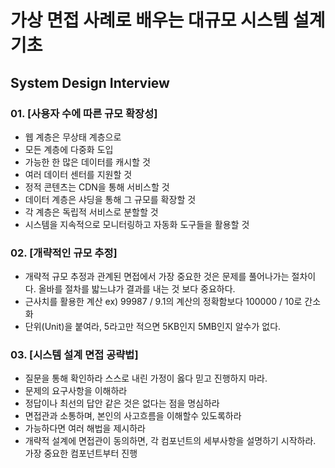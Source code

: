 
# 가상 면접 사례로 배우는 대규모 시스템 설계 기초
## System Design Interview

### 01. [사용자 수에 따른 규모 확장성]
* 웹 계층은 무상태 계층으로
* 모든 계층에 다중화 도입
* 가능한 한 많은 데이터를 캐시할 것
* 여러 데이터 센터를 지원할 것
* 정적 콘텐츠는 CDN을 통해 서비스할 것
* 데이터 계층은 샤딩을 통해 그 규모를 확장할 것
* 각 계층은 독립적 서비스로 분할할 것
* 시스템을 지속적으로 모니터링하고 자동화 도구들을 활용할 것

### 02. [개략적인 규모 추정]
* 개략적 규모 추정과 관계된 면접에서 가장 중요한 것은 문제를 풀어나가는 절차이다. 올바를 절차를 밟느냐가 결과를 내는 것 보다 중요하다.
* 근사치를 활용한 계산 ex) 99987 / 9.1의 계산의 정확함보다 100000 / 10로 간소화
* 단위(Unit)을 붙여라, 5라고만 적으면 5KB인지 5MB인지 알수가 없다.


### 03. [시스템 설계 면접 공략법]
* 질문을 통해 확인하라 스스로 내린 가정이 옳다 믿고 진행하지 마라.
* 문제의 요구사항을 이해하라
* 정답이나 최선의 답안 같은 것은 없다는 점을 명심하라
* 면접관과 소통하며, 본인의 사고흐름을 이해할수 있도록하라
* 가능하다면 여러 해법을 제시하라
* 개략적 설계에 면접관이 동의하면, 각 컴포넌트의 세부사항을 설명하기 시작하라. 가장 중요한 컴포넌트부터 진행
